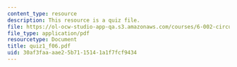 ```yaml
---
content_type: resource
description: This resource is a quiz file.
file: https://ol-ocw-studio-app-qa.s3.amazonaws.com/courses/6-002-circuits-and-electronics-spring-2007/30af3faaaae25b7115141a1f7fcf9434_quiz1_f06.pdf
file_type: application/pdf
resourcetype: Document
title: quiz1_f06.pdf
uid: 30af3faa-aae2-5b71-1514-1a1f7fcf9434
---
```

